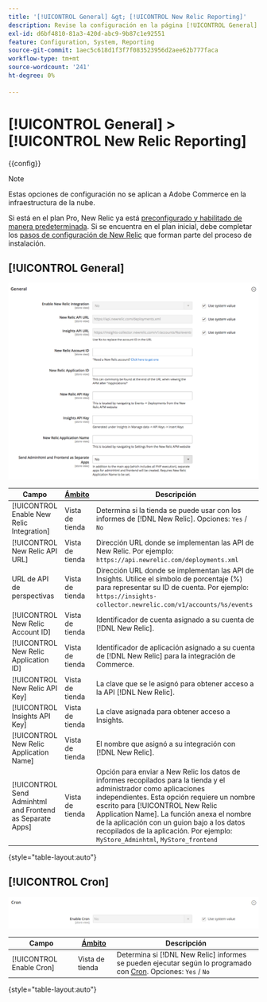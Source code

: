 ```yaml
---
title: '[!UICONTROL General] &gt; [!UICONTROL New Relic Reporting]'
description: Revise la configuración en la página [!UICONTROL General] &gt; [!UICONTROL New Relic Reporting] del administrador de Commerce.
exl-id: d6bf4810-81a3-420d-abc9-9b87c1e92551
feature: Configuration, System, Reporting
source-git-commit: 1aec5c618d1f3f7f083523956d2aee62b777faca
workflow-type: tm+mt
source-wordcount: '241'
ht-degree: 0%

---
```


# [!UICONTROL General] > [!UICONTROL New Relic Reporting]

{{config}}

>[!NOTE]
>Estas opciones de configuración no se aplican a Adobe Commerce en la infraestructura de la nube.
>
>Si está en el plan Pro, New Relic ya está [preconfigurado y habilitado de manera predeterminada](https://experienceleague.adobe.com/docs/commerce-cloud-service/user-guide/monitor/new-relic/new-relic-service.html). Si se encuentra en el plan inicial, debe completar los [pasos de configuración de New Relic](https://experienceleague.adobe.com/docs/commerce-cloud-service/user-guide/monitor/new-relic/account-management.html#configure-new-relic-for-starter-environment) que forman parte del proceso de instalación.

## [!UICONTROL General]

![General](./assets/new-relic-reporting-general.png)<!-- zoom -->

<!-- [General](https://docs.magento.com/user-guide/reports/new-relic-reporting.html) -->

| Campo | [Ámbito](../../getting-started/websites-stores-views.md#scope-settings) | Descripción |
|--- |--- |--- |
| [!UICONTROL Enable New Relic Integration] | Vista de tienda | Determina si la tienda se puede usar con los informes de [!DNL New Relic]. Opciones: `Yes` / `No` |
| [!UICONTROL New Relic API URL] | Vista de tienda | Dirección URL donde se implementan las API de New Relic. Por ejemplo: `https://api.newrelic.com/deployments.xml` |
| URL de API de perspectivas | Vista de tienda | Dirección URL donde se implementan las API de Insights. Utilice el símbolo de porcentaje (%) para representar su ID de cuenta. Por ejemplo: `https://insights-collector.newrelic.com/v1/accounts/%s/events` |
| [!UICONTROL New Relic Account ID] | Vista de tienda | Identificador de cuenta asignado a su cuenta de [!DNL New Relic]. |
| [!UICONTROL New Relic Application ID] | Vista de tienda | Identificador de aplicación asignado a su cuenta de [!DNL New Relic] para la integración de Commerce. |
| [!UICONTROL New Relic API Key] | Vista de tienda | La clave que se le asignó para obtener acceso a la API [!DNL New Relic]. |
| [!UICONTROL Insights API Key] | Vista de tienda | La clave asignada para obtener acceso a Insights. |
| [!UICONTROL New Relic Application Name] | Vista de tienda | El nombre que asignó a su integración con [!DNL New Relic]. |
| [!UICONTROL Send Adminhtml and Frontend as Separate Apps] | Vista de tienda | Opción para enviar a New Relic los datos de informes recopilados para la tienda y el administrador como aplicaciones independientes. Esta opción requiere un nombre escrito para [!UICONTROL New Relic Application Name]. La función anexa el nombre de la aplicación con un guion bajo a los datos recopilados de la aplicación. Por ejemplo: `MyStore_Adminhtml`, `MyStore_frontend` |

{style="table-layout:auto"}

## [!UICONTROL Cron]

![Cron](./assets/new-relic-reporting-cron.png)<!-- zoom -->

<!-- Cron](https://docs.magento.com/user-guide/system/cron.html) -->

| Campo | [Ámbito](../../getting-started/websites-stores-views.md#scope-settings) | Descripción |
|--- |--- |--- |
| [!UICONTROL Enable Cron] | Vista de tienda | Determina si [!DNL New Relic] informes se pueden ejecutar según lo programado con [Cron](../../systems/cron.md). Opciones: `Yes` / `No` |

{style="table-layout:auto"}

